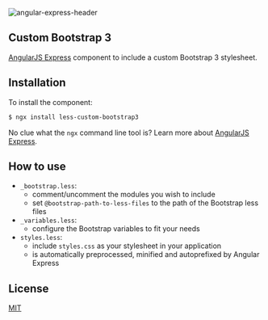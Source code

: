 ![angular-express-header](https://cloud.githubusercontent.com/assets/1859381/8266502/d94e93ce-1731-11e5-9b9d-9b9e58c5369f.png)

## Custom Bootstrap 3

[AngularJS Express](https://github.com/angular-express/angular-express) component to include a custom Bootstrap 3 stylesheet.

## Installation

To install the component:

```bash
$ ngx install less-custom-bootstrap3
```

No clue what the `ngx` command line tool is? Learn more about [AngularJS Express](https://github.com/angular-express/angular-express).

## How to use

- `_bootstrap.less`:
    - comment/uncomment the modules you wish to include
    - set `@bootstrap-path-to-less-files` to the path of the Bootstrap less files
- `_variables.less`:
    - configure the Bootstrap variables to fit your needs
- `styles.less`:
    - include `styles.css` as your stylesheet in your application
    - is automatically preprocessed, minified and autoprefixed by Angular Express

## License

[MIT](_LICENSE)

